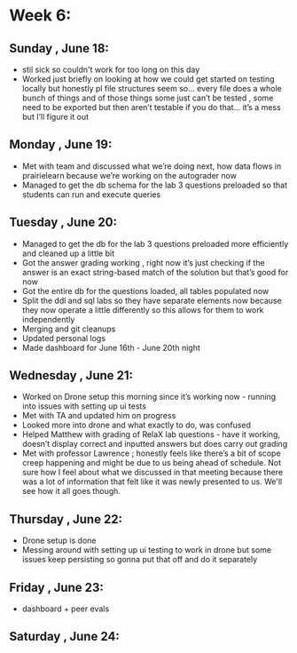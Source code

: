 # Week 6:
## Sunday , June 18:
- stil sick so couldn't work for too long on this day
- Worked just briefly on looking at how we could get started on testing locally but honestly pl file structures seem so… every file does a whole bunch of things and of those things some just can’t be tested , some need to be exported but then aren’t testable if you do that… it’s a mess but I’ll figure it out

## Monday , June 19:
- Met with team and discussed what we’re doing next, how data flows in prairielearn because we’re working on the autograder now
- Managed to get the db schema for the lab 3 questions preloaded so that students can run and execute queries 

## Tuesday , June 20:
- Managed to get the db for the lab 3 questions preloaded more efficiently and cleaned up a little bit
- Got the answer grading working , right now it’s just checking if the answer is an exact string-based match of the solution but that’s good for now
- Got the entire db for the questions loaded, all tables populated now
- Split the ddl and sql labs so they have separate elements now because they now operate a little differently so this allows for them to work independently
- Merging and git cleanups
- Updated personal logs
- Made dashboard for June 16th - June 20th night

## Wednesday , June 21:
- Worked on Drone setup this morning since it’s working now - running into issues with setting up ui tests
- Met with TA and updated him on progress
- Looked more into drone and what exactly to do, was confused
- Helped Matthew with grading of RelaX lab questions - have it working, doesn’t display correct and inputted answers but does carry out grading
- Met with professor Lawrence ; honestly feels like there’s a bit of scope creep happening and might be due to us being ahead of schedule. Not sure how I feel about what we discussed in that meeting because there was a lot of information that felt like it was newly presented to us. We'll see how it all goes though.

## Thursday , June 22:
- Drone setup is done
- Messing around with setting up ui testing to work in drone but some issues keep persisting so gonna put that off and do it separately

## Friday , June 23:
- dashboard + peer evals

## Saturday , June 24: